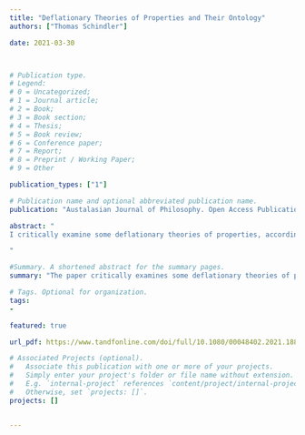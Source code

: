 ```yaml
---
title: "Deflationary Theories of Properties and Their Ontology"
authors: ["Thomas Schindler"]

date: 2021-03-30



# Publication type.
# Legend:
# 0 = Uncategorized;
# 1 = Journal article;
# 2 = Book;
# 3 = Book section;
# 4 = Thesis;
# 5 = Book review;
# 6 = Conference paper;
# 7 = Report;
# 8 = Preprint / Working Paper;
# 9 = Other

publication_types: ["1"]

# Publication name and optional abbreviated publication name.
publication: "Austalasian Journal of Philosophy. Open Access Publication"

abstract: "
I critically examine some deflationary theories of properties, according to which properties are ‘shadows of predicates’ and quantification over them serves a mere quasi-logical function. I start by considering Hofweber’s internalist theory, and pose a problem for his account of inexpressible properties. I then introduce a theory of properties that closely resembles Horwich’s minimalist theory of truth. This theory overcomes the problem of inexpressible properties, but its formulation presupposes the existence of various kinds of abstract objects. I discuss some ways to reduce these existence assumptions, but ultimately suggest that deflationists can hardly avoid quantification over abstract objects of one sort or another. I conclude that property deflationism is perhaps not as deflationary as some philosophers want it to be, but that it’s still apt to call the position ‘deflationary’.

"

#Summary. A shortened abstract for the summary pages.
summary: "The paper critically examines some deflationary theories of properties, according to which properties are ‘shadows of predicates’ and quantification over them serves a mere quasi-logical function."

# Tags. Optional for organization.
tags:
-

featured: true

url_pdf: https://www.tandfonline.com/doi/full/10.1080/00048402.2021.1887302

# Associated Projects (optional).
#   Associate this publication with one or more of your projects.
#   Simply enter your project's folder or file name without extension.
#   E.g. `internal-project` references `content/project/internal-project/index.md`.
#   Otherwise, set `projects: []`.
projects: []


---
```


